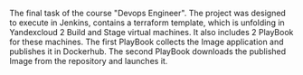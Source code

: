 The final task of the course "Devops Engineer".
The project was designed to execute in Jenkins, contains a terraform template, which is unfolding in
Yandexcloud 2 Build and Stage virtual machines. It also includes 2 PlayBook for these machines. The first 
PlayBook collects the Image application and publishes it in Dockerhub. The second PlayBook downloads the 
published Image from the repository and launches it.